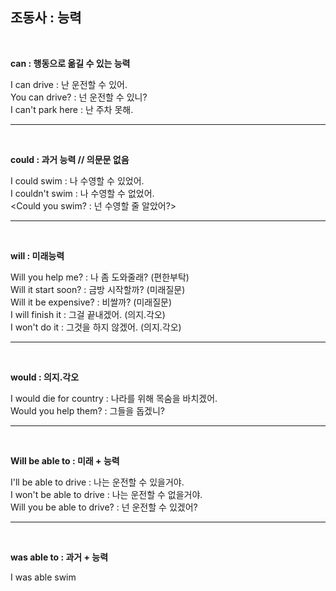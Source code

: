 ## 조동사 : 능력 ##
<br>

**can : 행동으로 옮길 수 있는 능력**  

I can drive : 난 운전할 수 있어.  
You can drive? : 넌 운전할 수 있니?  
I can't park here : 난 주차 못해.

---
<br>

**could : 과거 능력 // 의문문 없음**

I could swim : 나 수영할 수 있었어.  
I couldn't swim : 나 수영할 수 없었어.  
<Could you swim? : 넌 수영할 줄 알았어?>

---
<br>

**will : 미래능력** 

Will you help me? : 나 좀 도와줄래? (편한부탁)  
Will it start soon? : 금방 시작할까? (미래질문)  
Will it be expensive? : 비쌀까? (미래질문)  
I will finish it : 그걸 끝내겠어. (의지.각오)  
I won't do it : 그것을 하지 않겠어. (의지.각오)  

---
<br>

**would : 의지.각오**

I would die for country : 나라를 위해 목숨을 바치겠어.  
Would you help them? : 그들을 돕겠니?

---
<br>

**Will be able to : 미래 + 능력**

I'll be able to drive : 나는 운전할 수 있을거야.  
I won't be able to drive : 나는 운전할 수 없을거야.  
Will you be able to drive? : 넌 운전할 수 있겠어?  

---
<br>

**was able to : 과거 + 능력**

I was able swim


